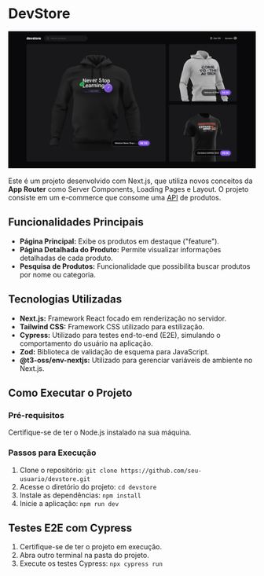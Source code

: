 # DevStore

<img src="./public/print.png" />

Este é um projeto desenvolvido com Next.js, que utiliza novos conceitos da **App Router** como Server Components, Loading Pages e Layout. O projeto consiste em um e-commerce que consome uma [API](https://ignite-devstore-api.vercel.app/api/products) de produtos.

## Funcionalidades Principais

- **Página Principal:** Exibe os produtos em destaque ("feature").
- **Página Detalhada do Produto:** Permite visualizar informações detalhadas de cada produto.
- **Pesquisa de Produtos:** Funcionalidade que possibilita buscar produtos por nome ou categoria.

## Tecnologias Utilizadas

- **Next.js:** Framework React focado em renderização no servidor.
- **Tailwind CSS:** Framework CSS utilizado para estilização.
- **Cypress:** Utilizado para testes end-to-end (E2E), simulando o comportamento do usuário na aplicação.
- **Zod:** Biblioteca de validação de esquema para JavaScript.
- **@t3-oss/env-nextjs:** Utilizado para gerenciar variáveis de ambiente no Next.js.

## Como Executar o Projeto

### Pré-requisitos

Certifique-se de ter o Node.js instalado na sua máquina.

### Passos para Execução

1. Clone o repositório: `git clone https://github.com/seu-usuario/devstore.git`
2. Acesse o diretório do projeto: `cd devstore`
3. Instale as dependências: `npm install`
4. Inicie a aplicação: `npm run dev`

## Testes E2E com Cypress

1. Certifique-se de ter o projeto em execução.
2. Abra outro terminal na pasta do projeto.
3. Execute os testes Cypress: `npx cypress run`
